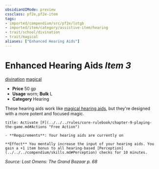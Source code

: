 ```yaml
---
obsidianUIMode: preview
cssclass: pf2e,pf2e-item
tags:
- imported/compendium/src/pf2e/lotgb
- imported/item/category/assistive-item/hearing
- trait/school/divination
- trait/magical
aliases: ["Enhanced Hearing Aids"]
---
```

# Enhanced Hearing Aids *Item 3*  
[divination](divination.md)  [magical](magical.md)  

- **Price** 50 gp
- **Usage** worn; **Bulk** L
- **Category** Hearing

These hearing aids work like [magical hearing aids](magical-hearing-aids-lotgb.md), but they're designed with a more potent and focused magic.

```ad-embed-ability
title: Activate [F](../../../rules/core-rulebook/chapter-9-playing-the-game.md#Actions "Free Action")

- **Requirements**: Your hearing aids are currently on

**Effect** You mentally increase the input of your hearing aids. You gain a +1 item bonus to all hearing-based [Perception](../../../compendium/skills.md#Perception) checks for 10 minutes.
```

*Source: Lost Omens: The Grand Bazaar p. 68*
